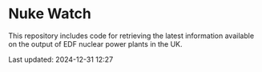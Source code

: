 # Nuke Watch

This repository includes code for retrieving the latest information available on the output of EDF nuclear power plants in the UK.

Last updated: 2024-12-31 12:27